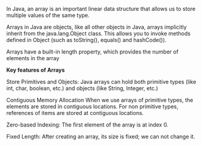 In Java, an array is an important linear data structure that allows us to store multiple values of the same type.

Arrays in Java are objects, like all other objects in Java, arrays implicitly inherit from the java.lang.Object class. This allows you to invoke methods defined in Object (such as toString(), equals() and hashCode()).

Arrays have a built-in length property, which provides the number of elements in the array

**Key features of Arrays**

Store Primitives and Objects: Java arrays can hold both primitive types (like int, char, boolean, etc.) and objects (like String, Integer, etc.)

Contiguous Memory Allocation When we use arrays of primitive types, the elements are stored in contiguous locations. For non primitive types, references of items are stored at contiguous locations.

Zero-based Indexing: The first element of the array is at index 0.

Fixed Length: After creating an array, its size is fixed; we can not change it.
